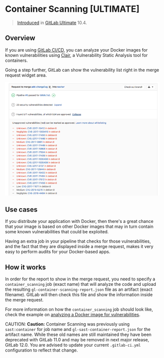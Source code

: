 # Container Scanning **[ULTIMATE]**

> [Introduced][ee-3672] in [GitLab Ultimate][ee] 10.4.

## Overview

If you are using [GitLab CI/CD][ci], you can analyze your Docker images for known
vulnerabilities using [Clair](https://github.com/coreos/clair),
a Vulnerability Static Analysis tool for containers.

Going a step further, GitLab can show the vulnerability list right in the merge
request widget area.

![Container Scanning Widget](img/container_scanning.png)

## Use cases

If you distribute your application with Docker, then there's a great chance
that your image is based on other Docker images that may in turn contain some
known vulnerabilities that could be exploited.

Having an extra job in your pipeline that checks for those vulnerabilities,
and the fact that they are displayed inside a merge request, makes it very easy
to perform audits for your Docker-based apps.

## How it works

In order for the report to show in the merge request, you need to specify a
`container_scanning` job (exact name) that will analyze the code and upload the
resulting `gl-container-scanning-report.json` file as an artifact (exact filename).
GitLab will then check this file and show the information inside the merge request.

For more information on how the `container_scanning` job should look like, check the
example on [analyzing a Docker image for vulnerabilities][cc-docs].

CAUTION: **Caution:**
Container Scanning was previously using `sast:container` for job name and
`gl-sast-container-report.json` for the artifact name. While these old names
are still maintained they have been deprecated with GitLab 11.0 and may be removed
in next major release, GitLab 12.0. You are advised to update your current `.gitlab-ci.yml`
configuration to reflect that change.

[ee-3672]: https://gitlab.com/gitlab-org/gitlab-ee/merge_requests/3672
[ee]: https://about.gitlab.com/pricing/
[ci]: ../../../ci/README.md
[cc-docs]: ../../../ci/examples/container_scanning.md
